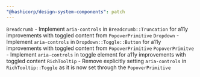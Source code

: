 ```yaml
---
"@hashicorp/design-system-components": patch
---
```


`Breadcrumb` - Implement `aria-controls` in `Breadcrumb::Truncation` for a11y improvements with toggled content from `PopoverPrimitive`
`Dropdown` - Implement `aria-controls` in `Dropdown::Toggle::Button` for a11y improvements with toggled content from `PopoverPrimitive`
`PopoverPrimitve` - Implement `aria-controls` in toggle element for a11y improvements with toggled content
`RichTooltip` - Remove explicitly setting `aria-controls` in `RichTooltip::Toggle` as it is now set through the `PopoverPrimitive`
